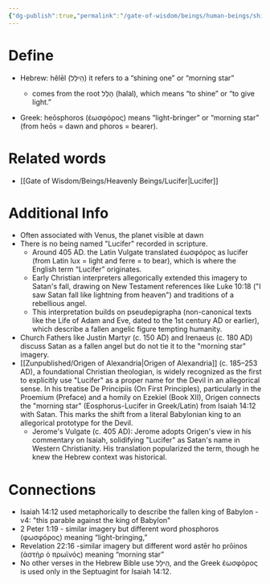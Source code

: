 ```yaml
---
{"dg-publish":true,"permalink":"/gate-of-wisdom/beings/human-beings/shining-one/","tags":["#GateWisdom","#Being","#HumanBeing","#S"]}
---
```


# Define
- Hebrew: hêlēl (הֵילֵל) it refers to a “shining one” or “morning star”
	- comes from the root הָלַל (halal), which means “to shine” or “to give light.”

- Greek: heōsphoros (ἑωσφόρος) means “light-bringer” or “morning star” (from heōs = dawn and phoros = bearer).

# Related words
- [[Gate of Wisdom/Beings/Heavenly Beings/Lucifer\|Lucifer]]

# Additional Info
- Often associated with Venus, the planet visible at dawn
- There is no being named "Lucifer" recorded in scripture. 
	- Around 405 AD. the Latin Vulgate translated ἑωσφόρος as lucifer (from Latin lux = light and ferre = to bear), which is where the English term “Lucifer” originates.
	- Early Christian interpreters allegorically extended this imagery to Satan's fall, drawing on New Testament references like Luke 10:18 ("I saw Satan fall like lightning from heaven") and traditions of a rebellious angel.
	- This interpretation builds on pseudepigrapha (non-canonical texts like the Life of Adam and Eve, dated to the 1st century AD or earlier), which describe a fallen angelic figure tempting humanity.
- Church Fathers like Justin Martyr (c. 150 AD) and Irenaeus (c. 180 AD) discuss Satan as a fallen angel but do not tie it to the "morning star" imagery.
- [[Zunpublished/Origen of Alexandria\|Origen of Alexandria]] (c. 185–253 AD), a foundational Christian theologian, is widely recognized as the first to explicitly use "Lucifer" as a proper name for the Devil in an allegorical sense. In his treatise De Principiis (On First Principles), particularly in the Proemium (Preface) and a homily on Ezekiel (Book XII), Origen connects the "morning star" (Eosphorus-Lucifer in Greek/Latin) from Isaiah 14:12 with Satan. This marks the shift from a literal Babylonian king to an allegorical prototype for the Devil.
	- Jerome's Vulgate (c. 405 AD): Jerome adopts Origen's view in his commentary on Isaiah, solidifying "Lucifer" as Satan's name in Western Christianity. His translation popularized the term, though he knew the Hebrew context was historical.

# Connections
- Isaiah 14:12 used metaphorically to describe the fallen king of Babylon - v4: "this parable against the king of Babylon"
- 2 Peter 1:19 - similar imagery but different word phosphoros (φωσφόρος) meaning “light-bringing,”
- Revelation 22:16 -similar imagery but different word astēr ho prōinos (ἀστὴρ ὁ πρωϊνός) meaning “morning star”
- No other verses in the Hebrew Bible use הֵילֵל, and the Greek ἑωσφόρος is used only in the Septuagint for Isaiah 14:12.


